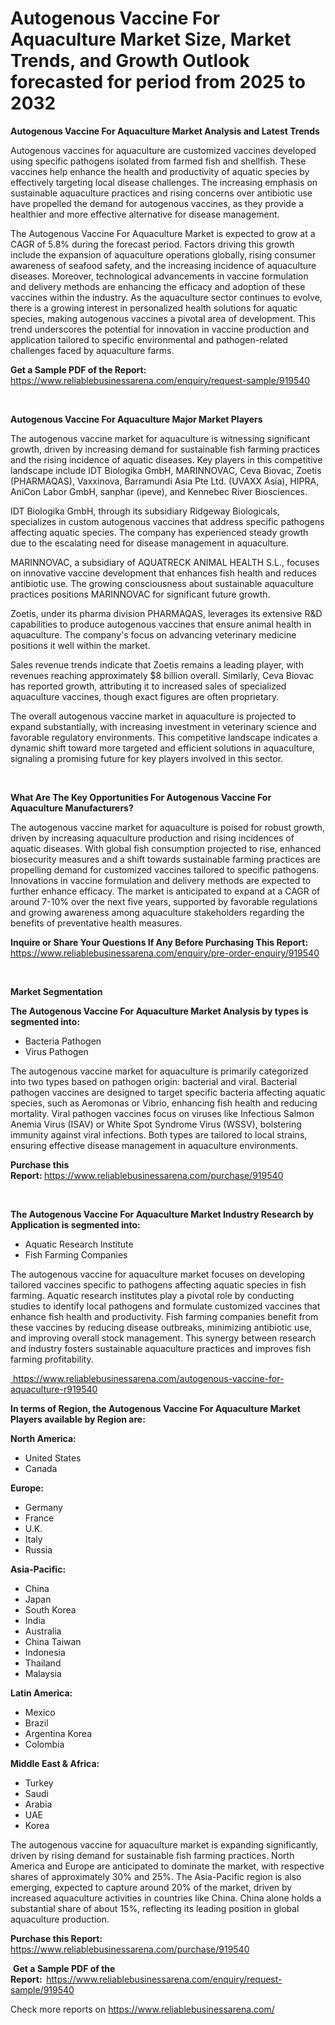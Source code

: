 <p><h1>Autogenous Vaccine For Aquaculture Market Size, Market Trends, and Growth Outlook forecasted for period from 2025 to 2032</h1></p><p><strong>Autogenous Vaccine For Aquaculture Market Analysis and Latest Trends</strong></p>
<p><p>Autogenous vaccines for aquaculture are customized vaccines developed using specific pathogens isolated from farmed fish and shellfish. These vaccines help enhance the health and productivity of aquatic species by effectively targeting local disease challenges. The increasing emphasis on sustainable aquaculture practices and rising concerns over antibiotic use have propelled the demand for autogenous vaccines, as they provide a healthier and more effective alternative for disease management.</p><p>The Autogenous Vaccine For Aquaculture Market is expected to grow at a CAGR of 5.8% during the forecast period. Factors driving this growth include the expansion of aquaculture operations globally, rising consumer awareness of seafood safety, and the increasing incidence of aquaculture diseases. Moreover, technological advancements in vaccine formulation and delivery methods are enhancing the efficacy and adoption of these vaccines within the industry. As the aquaculture sector continues to evolve, there is a growing interest in personalized health solutions for aquatic species, making autogenous vaccines a pivotal area of development. This trend underscores the potential for innovation in vaccine production and application tailored to specific environmental and pathogen-related challenges faced by aquaculture farms.</p></p>
<p><strong>Get a Sample PDF of the Report:&nbsp;</strong> <a href="https://www.reliablebusinessarena.com/enquiry/request-sample/919540?utm_campaign=2566&utm_medium=2&utm_source=Github&utm_content=ia&utm_term=07032025&utm_id=autogenous-vaccine-for-aquaculture">https://www.reliablebusinessarena.com/enquiry/request-sample/919540</a></p>
<p>&nbsp;</p>
<p><strong>Autogenous Vaccine For Aquaculture Major Market Players</strong></p>
<p><p>The autogenous vaccine market for aquaculture is witnessing significant growth, driven by increasing demand for sustainable fish farming practices and the rising incidence of aquatic diseases. Key players in this competitive landscape include IDT Biologika GmbH, MARINNOVAC, Ceva Biovac, Zoetis (PHARMAQAS), Vaxxinova, Barramundi Asia Pte Ltd. (UVAXX Asia), HIPRA, AniCon Labor GmbH, sanphar (ipeve), and Kennebec River Biosciences.</p><p>IDT Biologika GmbH, through its subsidiary Ridgeway Biologicals, specializes in custom autogenous vaccines that address specific pathogens affecting aquatic species. The company has experienced steady growth due to the escalating need for disease management in aquaculture.</p><p>MARINNOVAC, a subsidiary of AQUATRECK ANIMAL HEALTH S.L., focuses on innovative vaccine development that enhances fish health and reduces antibiotic use. The growing consciousness about sustainable aquaculture practices positions MARINNOVAC for significant future growth.</p><p>Zoetis, under its pharma division PHARMAQAS, leverages its extensive R&D capabilities to produce autogenous vaccines that ensure animal health in aquaculture. The company's focus on advancing veterinary medicine positions it well within the market.</p><p>Sales revenue trends indicate that Zoetis remains a leading player, with revenues reaching approximately $8 billion overall. Similarly, Ceva Biovac has reported growth, attributing it to increased sales of specialized aquaculture vaccines, though exact figures are often proprietary.</p><p>The overall autogenous vaccine market in aquaculture is projected to expand substantially, with increasing investment in veterinary science and favorable regulatory environments. This competitive landscape indicates a dynamic shift toward more targeted and efficient solutions in aquaculture, signaling a promising future for key players involved in this sector.</p></p>
<p>&nbsp;</p>
<p><strong>What Are The Key Opportunities For Autogenous Vaccine For Aquaculture Manufacturers?</strong></p>
<p><p>The autogenous vaccine market for aquaculture is poised for robust growth, driven by increasing aquaculture production and rising incidences of aquatic diseases. With global fish consumption projected to rise, enhanced biosecurity measures and a shift towards sustainable farming practices are propelling demand for customized vaccines tailored to specific pathogens. Innovations in vaccine formulation and delivery methods are expected to further enhance efficacy. The market is anticipated to expand at a CAGR of around 7-10% over the next five years, supported by favorable regulations and growing awareness among aquaculture stakeholders regarding the benefits of preventative health measures.</p></p>
<p><strong>Inquire or Share Your Questions If Any Before Purchasing This Report:</strong> <a href="https://www.reliablebusinessarena.com/enquiry/pre-order-enquiry/919540?utm_campaign=2566&utm_medium=2&utm_source=Github&utm_content=ia&utm_term=07032025&utm_id=autogenous-vaccine-for-aquaculture">https://www.reliablebusinessarena.com/enquiry/pre-order-enquiry/919540</a></p>
<p>&nbsp;</p>
<p><strong>Market Segmentation</strong></p>
<p><strong>The Autogenous Vaccine For Aquaculture Market Analysis by types is segmented into:</strong></p>
<p><ul><li>Bacteria Pathogen</li><li>Virus Pathogen</li></ul></p>
<p><p>The autogenous vaccine market for aquaculture is primarily categorized into two types based on pathogen origin: bacterial and viral. Bacterial pathogen vaccines are designed to target specific bacteria affecting aquatic species, such as Aeromonas or Vibrio, enhancing fish health and reducing mortality. Viral pathogen vaccines focus on viruses like Infectious Salmon Anemia Virus (ISAV) or White Spot Syndrome Virus (WSSV), bolstering immunity against viral infections. Both types are tailored to local strains, ensuring effective disease management in aquaculture environments.</p></p>
<p><strong>Purchase this Report:&nbsp;</strong><a href="https://www.reliablebusinessarena.com/purchase/919540?utm_campaign=2566&utm_medium=2&utm_source=Github&utm_content=ia&utm_term=07032025&utm_id=autogenous-vaccine-for-aquaculture">https://www.reliablebusinessarena.com/purchase/919540</a></p>
<p>&nbsp;</p>
<p><strong>The Autogenous Vaccine For Aquaculture Market Industry Research by Application is segmented into:</strong></p>
<p><ul><li>Aquatic Research Institute</li><li>Fish Farming Companies</li></ul></p>
<p><p>The autogenous vaccine for aquaculture market focuses on developing tailored vaccines specific to pathogens affecting aquatic species in fish farming. Aquatic research institutes play a pivotal role by conducting studies to identify local pathogens and formulate customized vaccines that enhance fish health and productivity. Fish farming companies benefit from these vaccines by reducing disease outbreaks, minimizing antibiotic use, and improving overall stock management. This synergy between research and industry fosters sustainable aquaculture practices and improves fish farming profitability.</p></p>
<p><a href="https://www.reliablebusinessarena.com/autogenous-vaccine-for-aquaculture-r919540?utm_campaign=2566&utm_medium=2&utm_source=Github&utm_content=ia&utm_term=07032025&utm_id=autogenous-vaccine-for-aquaculture">&nbsp;https://www.reliablebusinessarena.com/autogenous-vaccine-for-aquaculture-r919540</a></p>
<p><strong>In terms of Region, the Autogenous Vaccine For Aquaculture Market Players available by Region are:</strong></p>
<p>
    <p> <strong> North America: </strong>
        <ul>
            <li>United States</li>
            <li>Canada</li>
        </ul>
        </p> 
    <p> <strong> Europe: </strong>
        <ul>
            <li>Germany</li>
            <li>France</li>
            <li>U.K.</li>
            <li>Italy</li>
            <li>Russia</li>
        </ul>
        </p> 
    <p> <strong> Asia-Pacific: </strong>
        <ul>
            <li>China</li>
            <li>Japan</li>
            <li>South Korea</li>
            <li>India</li>
            <li>Australia</li>
            <li>China Taiwan</li>
            <li>Indonesia</li>
            <li>Thailand</li>
            <li>Malaysia</li>
        </ul>
        </p> 
    <p> <strong> Latin America: </strong>
        <ul>
            <li>Mexico</li>
            <li>Brazil</li>
            <li>Argentina Korea</li>
            <li>Colombia</li>
        </ul>
        </p> 
    <p> <strong> Middle East & Africa: </strong>
        <ul>
            <li>Turkey</li>
            <li>Saudi</li>
            <li>Arabia</li>
            <li>UAE</li>
            <li>Korea</li>
        </ul>
    </p>
    </p>
<p><p>The autogenous vaccine for aquaculture market is expanding significantly, driven by rising demand for sustainable fish farming practices. North America and Europe are anticipated to dominate the market, with respective shares of approximately 30% and 25%. The Asia-Pacific region is also emerging, expected to capture around 20% of the market, driven by increased aquaculture activities in countries like China. China alone holds a substantial share of about 15%, reflecting its leading position in global aquaculture production.</p></p>
<p><strong>Purchase this Report: </strong><a href="https://www.reliablebusinessarena.com/purchase/919540?utm_campaign=2566&utm_medium=2&utm_source=Github&utm_content=ia&utm_term=07032025&utm_id=autogenous-vaccine-for-aquaculture">https://www.reliablebusinessarena.com/purchase/919540</a></p>
<p>&nbsp;<strong>Get a Sample PDF of the Report:&nbsp;&nbsp;</strong><a href="https://www.reliablebusinessarena.com/enquiry/request-sample/919540?utm_campaign=2566&utm_medium=2&utm_source=Github&utm_content=ia&utm_term=07032025&utm_id=autogenous-vaccine-for-aquaculture">https://www.reliablebusinessarena.com/enquiry/request-sample/919540</a></p>
<p><strong></strong></p>
<p>Check more reports on <a href="https://www.reliablebusinessarena.com/?utm_campaign=2566&utm_medium=2&utm_source=Github&utm_content=ia&utm_term=07032025&utm_id=autogenous-vaccine-for-aquaculture">https://www.reliablebusinessarena.com/</a></p>